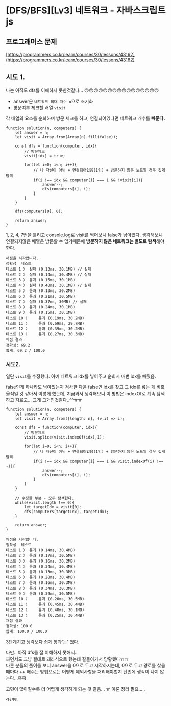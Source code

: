 # [DFS/BFS][Lv3] 네트워크 - 자바스크립트 js

## 프로그래머스 문제

[https://programmers.co.kr/learn/courses/30/lessons/43162](https://programmers.co.kr/learn/courses/30/lessons/43162)

## 시도 1.

나는 아직도 dfs를 이해하지 못한것같다... 🙃🙃🙃🙃🙃🙃🙃🙃🙃🙃🙃🙃🙃🙃🙃🙃

* answer은 `네트워크 최대 개수 n`으로 초기화
* 방문여부 체크할 배열 `visit`

각 배열의 요소를 순회하며 방문 체크를 하고, 연결되어있다면 네트워크 개수를 **빼준다.**

```tsx
function solution(n, computers) {
    let answer = n;
    let visit = Array.from(Array(n).fill(false));

    const dfs = function(computer, idx){
        // 방문체크
        visit[idx] = true;
        
        for(let i=0; i<n; i++){
            // 나 자신이 아님 + 연결되어있음(1임) + 방문하지 않은 노드일 경우 깊게 탐색
            if(i !== idx && computer[i] === 1 && !visit[i]){
                answer--;
                dfs(computers[i], i);
            }
        }
    }
    
    dfs(computers[0], 0);
        
    return answer;
}
```

1, 2, 4, 7번을 틀리고 console.log로 visit를 찍어보니 false가 남아있다. 
생각해보니 연결되지않은 배열은 방문할 수 없기때문에 **방문하지 않은 네트워크는 별도로 탐색**해야한다.

```tsx
채점을 시작합니다.
정확성  테스트
테스트 1 〉	실패 (0.13ms, 30.1MB) // 실패
테스트 2 〉	실패 (0.14ms, 30.4MB) // 실패
테스트 3 〉	통과 (0.15ms, 30.1MB)
테스트 4 〉	실패 (0.40ms, 30.1MB) // 실패
테스트 5 〉	통과 (0.13ms, 30.2MB)
테스트 6 〉	통과 (0.21ms, 30.5MB)
테스트 7 〉	실패 (0.37ms, 30MB) // 실패
테스트 8 〉	통과 (0.24ms, 30.1MB)
테스트 9 〉	통과 (0.15ms, 30.1MB)
테스트 10 〉	통과 (0.19ms, 30.2MB)
테스트 11 〉	통과 (0.69ms, 29.7MB)
테스트 12 〉	통과 (0.39ms, 30.2MB)
테스트 13 〉	통과 (0.27ms, 30.3MB)
채점 결과
정확성: 69.2
합계: 69.2 / 100.0
```

### 시도2.

일단 `visit`를 수정했다. 아예 네트워크 idx를 넣어주고 순회시 매번 idx를 빼줬음.

false인게 하나라도 남아있는지 검사한 다음 false인 idx를 찾고 그 idx를 넣는 게 비효율적일 것 같아서 이렇게 했는데, 지금와서 생각해보니 이 방법은 indexOf로 계속 탐색하고 자르고...  그게 그거인것같다..^^ㅠㅠ

```tsx
function solution(n, computers) {
    let answer = n;
    let visit = Array.from({length: n}, (v,i) => i);

    const dfs = function(computer, idx){
        // 방문체크
        visit.splice(visit.indexOf(idx),1);
        
        for(let i=0; i<n; i++){
            // 나 자신이 아님 + 연결되어있음(1임) + 방문하지 않은 노드일 경우 깊게 탐색
            if(i !== idx && computer[i] === 1 && visit.indexOf(i) !== -1){
                answer--;
                dfs(computers[i], i);
            }
        }
    }
    
	// 수정한 부분 - 모두 탐색한다.
    while(visit.length !== 0){
        let targetIdx = visit[0];
        dfs(computers[targetIdx], targetIdx);
    }
        
    return answer;
}
```

```tsx
채점을 시작합니다.
정확성  테스트
테스트 1 〉	통과 (0.14ms, 30.4MB)
테스트 2 〉	통과 (0.17ms, 30.5MB)
테스트 3 〉	통과 (0.16ms, 30.2MB)
테스트 4 〉	통과 (0.34ms, 30.4MB)
테스트 5 〉	통과 (0.13ms, 30.3MB)
테스트 6 〉	통과 (0.28ms, 30.4MB)
테스트 7 〉	통과 (0.16ms, 30.3MB)
테스트 8 〉	통과 (0.34ms, 30.3MB)
테스트 9 〉	통과 (0.39ms, 30.5MB)
테스트 10 〉	통과 (0.20ms, 30.5MB)
테스트 11 〉	통과 (0.45ms, 30.4MB)
테스트 12 〉	통과 (0.48ms, 30.1MB)
테스트 13 〉	통과 (0.25ms, 30.4MB)
채점 결과
정확성: 100.0
합계: 100.0 / 100.0
```

3단계치고 생각보다 쉽게 통과'는' 했다.

다만.. 아직 dfs를 잘 이해하지 못해서..   
짜면서도 그냥 될대로 돼라식으로 했는데 잘돌아가서 당황했다ㅠㅠ  
다른 분들의 풀이를 보니 answer을 0으로 두고 시작하시는데, 0으로 두고 경로를 찾을때마다 ++ 해주는 방법으로는 어떻게 예외사항을 처리해야할지 단번에 생각이 나지 않는다...흑흑 

고민이 많아질수록 더 어렵게 생각하게 되는 것 같음... ㅠ 이론 정리 필요.....   

નરત્રશ